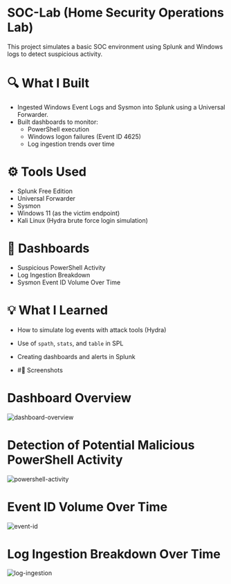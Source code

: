 # SOC-Lab (Home Security Operations Lab)

This project simulates a basic SOC environment using Splunk and Windows logs to detect suspicious activity.

# 🔍 What I Built
- Ingested Windows Event Logs and Sysmon into Splunk using a Universal Forwarder.
- Built dashboards to monitor:
  - PowerShell execution 
  - Windows logon failures (Event ID 4625)
  - Log ingestion trends over time

# ⚙️ Tools Used
- Splunk Free Edition
- Universal Forwarder
- Sysmon
- Windows 11 (as the victim endpoint)
- Kali Linux (Hydra brute force login simulation)

# 📸 Dashboards
- Suspicious PowerShell Activity
- Log Ingestion Breakdown
- Sysmon Event ID Volume Over Time

# 💡 What I Learned
- How to simulate log events with attack tools (Hydra)
- Use of `spath`, `stats`, and `table` in SPL
- Creating dashboards and alerts in Splunk

- #📸 Screenshots

# Dashboard Overview
![dashboard-overview](https://github.com/user-attachments/assets/14b4aa08-8d89-4f37-9067-2e006e357938)

# Detection of Potential Malicious PowerShell Activity 
![powershell-activity](https://github.com/user-attachments/assets/e991efae-f532-4bd9-b96b-ac072b450d39)

# Event ID Volume Over Time
![event-id](https://github.com/user-attachments/assets/6b9eab99-0776-4a4e-bb23-13a30f9cb907)

# Log Ingestion Breakdown Over Time
![log-ingestion](https://github.com/user-attachments/assets/e51a78a6-584f-4055-b192-2ee19f4cfe8d)
